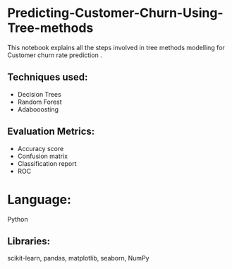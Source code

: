 # Predicting-Customer-Churn-Using-Tree-methods
This notebook explains all the steps involved in tree methods modelling for Customer churn rate prediction .

## Techniques used:

* Decision Trees
* Random Forest
* Adabooosting

## Evaluation Metrics:
* Accuracy score
* Confusion matrix
* Classification report
* ROC

# Language: 
Python

## Libraries:
scikit-learn, pandas, matplotlib, seaborn, NumPy
